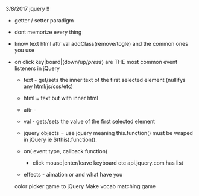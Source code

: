 3/8/2017
jquery !!

   * getter / setter paradigm
   - dont memorize every thing
   * know text html attr val addClass(remove/togle) and the common ones you use
   * on click key|board|(down/up/*press*) are THE most common event listeners in jQuery

      * text - get/sets the inner text of the first selected element (nullifys any html/js/css/etc)
      * html = text but with inner html
      * attr -
      * val - gets/sets the value of the first selected element

      * jquery objects = use jquery  meaning this.function() must be wraped in  jQuery ie $(this).function().

      * on( event type, callback function)
         * click mouse|enter/leave keyboard etc api.jquery.com has list

      * effects - aimation or and what have you


      color picker game to jQuery
      Make vocab matching game
